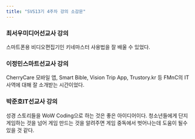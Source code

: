 ```yaml
---
title: "SVS13기 4주차 강의 소감문"
---
```


### 최서우미디어선교사 강의
스마트폰용 비디오편집기인 키네마스터 사용법을 잘 배울 수 있었다.

### 이정민스마트선교사 강의
CherryCare 모바일 앱, Smart Bible, Vision Trip App, Trustory.kr 등 FMnC의 IT사역에 대해 잘 소개받는 시간이었다.


### 박준호IT선교사 강의
성경 스토리들을 WoW Coding으로 하는 것은 좋은 아이디어이다. 
청소년들에게 단지 게임하는 것을 넘어 게임 만드는 것을 알려주면 게임 중독에서 벗어나는데 도움이 될수 있을 것 같다. 

